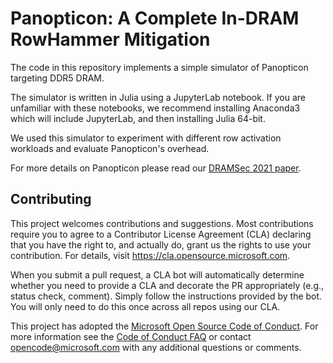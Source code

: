 # Panopticon: A Complete In-DRAM RowHammer Mitigation

The code in this repository implements a simple simulator of Panopticon targeting
DDR5 DRAM. 

The simulator is written in Julia using a JupyterLab notebook. If you are unfamiliar 
with these notebooks, we recommend installing Anaconda3 which will include JupyterLab, and then installing Julia 64-bit.

We used this simulator to experiment with different row activation workloads and evaluate Panopticon's overhead.

For more details on Panopticon please read our [DRAMSec 2021 paper](https://t8k2.com/publications/dramsec/2021/panopticon.pdf).


## Contributing

This project welcomes contributions and suggestions.  Most contributions require you to agree to a
Contributor License Agreement (CLA) declaring that you have the right to, and actually do, grant us
the rights to use your contribution. For details, visit https://cla.opensource.microsoft.com.

When you submit a pull request, a CLA bot will automatically determine whether you need to provide
a CLA and decorate the PR appropriately (e.g., status check, comment). Simply follow the instructions
provided by the bot. You will only need to do this once across all repos using our CLA.

This project has adopted the [Microsoft Open Source Code of Conduct](https://opensource.microsoft.com/codeofconduct/).
For more information see the [Code of Conduct FAQ](https://opensource.microsoft.com/codeofconduct/faq/) or
contact [opencode@microsoft.com](mailto:opencode@microsoft.com) with any additional questions or comments.

